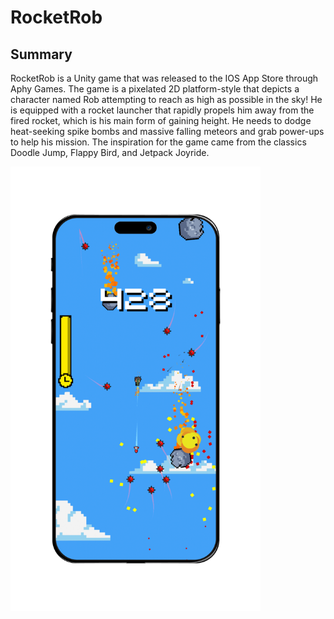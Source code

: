 # RocketRob

## Summary
RocketRob is a Unity game that was released to the IOS App Store through Aphy Games. The game is a pixelated 2D platform-style that depicts a character named Rob attempting to reach as high as possible in the sky! He is equipped with a rocket launcher that rapidly propels him away from the fired rocket, which is his main form of gaining height. He needs to dodge heat-seeking spike bombs and massive falling meteors and grab power-ups to help his mission. The inspiration for the game came from the classics Doodle Jump, Flappy Bird, and Jetpack Joyride.

<img src="RocketRob_Phone.png" width="400"/>
